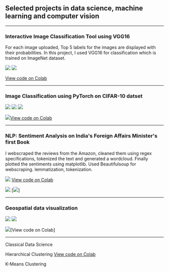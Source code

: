 ## Selected projects in data science, machine learning and computer vision

---

### Interactive Image Classification Tool using VGG16

For each image uploaded, Top 5 labels for the images are displayed with their probabilities. In this project, I used VGG16 for classification which is trained on ImageNet dataset.

[![](https://img.shields.io/badge/Python-white?logo=Python)](#) [![](https://img.shields.io/badge/Jupyter-white?logo=Jupyter)](#)

[View code on Colab](https://colab.research.google.com/drive/1c1vrtcP-dPXyx8yLOV-eZ-41zp8xFooc?usp=sharing)

---

### Image Classification using PyTorch on CIFAR-10 datset

[![](https://img.shields.io/badge/Python-white?logo=Python)](#) [![](https://img.shields.io/badge/Jupyter-white?logo=Jupyter)](#) [![](https://img.shields.io/badge/PyTorch-white?logo=pytorch)](#)

[![](https://img.shields.io/badge/Colab-F9AB00?style=for-the-badge&logo=googlecolab&color=525252)](#)[View code on Colab](https://colab.research.google.com/drive/19RLDS4zTxGW7AOs_URwUd7XhOTd_guvO?usp=sharing)

---

### NLP: Sentiment Analysis on India's Foreign Affairs Minister's first Book 

I webscraped the reviews from the Amazon, cleaned them using regex specifications, tokenized the text and generated a wordcloud. Finally plotted the sentiments using matplotlib. Used Beautifulsoup for webscraping. lemmatization, tokenization.

[![](https://img.shields.io/badge/Colab-F9AB00?style=for-the-badge&logo=googlecolab&color=525252)](#)
[View code on Colab](https://colab.research.google.com/drive/13BdIshN7T6oLoTnMHFib8pYzlMyFkVFp?usp=sharing)

[![](https://img.shields.io/badge/Python-white?logo=Python)](#) [![](https://img.shields.io/badge/Jupyter-white?logo=Jupyter)]

---

### Geospatial data visualization

[![](https://img.shields.io/badge/HuggingFace_Transformers-white?logo=huggingface)](#) [![](https://img.shields.io/badge/R-white?logo=R)](#) 

[![](https://img.shields.io/badge/Colab-F9AB00?style=for-the-badge&logo=googlecolab&color=525252)](#)[View code on Colab]

---
Classical Data Science 

Hierarchical Clustering [View code on Colab](https://colab.research.google.com/drive/1_MYj3caH_BZQ7Ja-fRK4eYNItR_GkAxB?usp=sharing)

K-Means Clustering 


